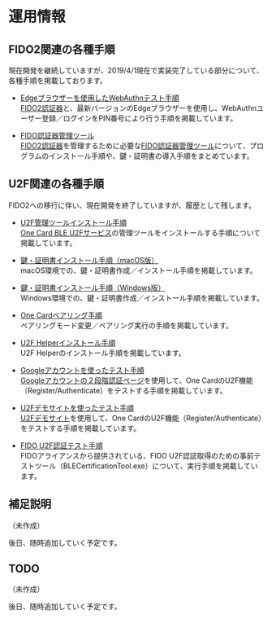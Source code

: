 # 運用情報

## FIDO2関連の各種手順

現在開発を継続していますが、2019/4/1現在で実装完了している部分について、各種手順を掲載しております。

* [Edgeブラウザーを使用したWebAuthnテスト手順](../Research/FIDO_2_0/EDGETEST.md)<br>
[FIDO2認証器](../nRF5_SDK_v15.2.0)と、最新バージョンのEdgeブラウザーを使用し、WebAuthnユーザー登録／ログインをPIN番号により行う手順を掲載しています。

* [FIDO認証器管理ツール](../../MaintenanceTool/README.md)<br>
[FIDO2認証器](../nRF5_SDK_v15.2.0)を管理するために必要な[FIDO認証器管理ツール](../../MaintenanceTool/README.md)について、プログラムのインストール手順や、鍵・証明書の導入手順をまとめています。

## U2F関連の各種手順

FIDO2への移行に伴い、現在開発を終了していますが、履歴として残します。

* [U2F管理ツールインストール手順](TOOL_INSTALL.md) <br>
[One Card BLE U2Fサービス](../nRF5_SDK_v13.0.0)の管理ツールをインストールする手順について掲載しています。

* [鍵・証明書インストール手順（macOS版）](INSTALL.md) <br>
macOS環境での、鍵・証明書作成／インストール手順を掲載しています。

* [鍵・証明書インストール手順（Windows版）](INSTALL_WINDOWS.md) <br>
Windows環境での、鍵・証明書作成／インストール手順を掲載しています。

* [One Cardペアリング手順](PAIRING.md) <br>
ペアリングモード変更／ペアリング実行の手順を掲載しています。

* [U2F Helperインストール手順](HELPER_INSTALL.md) <br>
U2F Helperのインストール手順を掲載しています。

* [Googleアカウントを使ったテスト手順](GOOGLEACCTEST.md)<br>
[Googleアカウントの２段階認証ページ](https://myaccount.google.com/signinoptions/two-step-verification/enroll-welcome)を使用して、One CardのU2F機能（Register/Authenticate）をテストする手順を掲載しています。

* [U2Fデモサイトを使ったテスト手順](DEMOSITETEST.md)<br>
[U2Fデモサイト](https://crxjs-dot-u2fdemo.appspot.com/)を使用して、One CardのU2F機能（Register/Authenticate）をテストする手順を掲載しています。

* [FIDO U2F認証テスト手順](CERTTEST.md) <br>
FIDOアライアンスから提供されている、FIDO U2F認証取得のための事前テストツール（BLECertificationTool.exe）について、実行手順を掲載しています。

## 補足説明

（未作成）

後日、随時追加していく予定です。

## TODO

（未作成）

後日、随時追加していく予定です。
